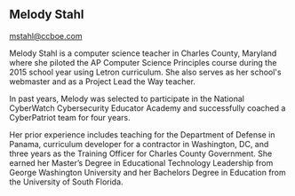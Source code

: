 ## Melody Stahl

[mstahl@ccboe.com](mailto:mstahl@ccboe.com)

Melody Stahl is a computer science teacher in Charles County, Maryland where she piloted the AP Computer Science Principles course during the 2015 school year using Letron curriculum. She also serves as her school's webmaster and as a Project Lead the Way teacher.

In past years, Melody was selected to participate in the National CyberWatch Cybersecurity Educator Academy and successfully coached a CyberPatriot team for four years.

Her prior experience includes teaching for the Department of Defense in Panama, curriculum developer for a contractor in Washington, DC, and three years as the Training Officer for Charles County Government.  She earned her Master’s Degree in Educational Technology Leadership from George Washington University and her Bachelors Degree in Education from the University of South Florida.
